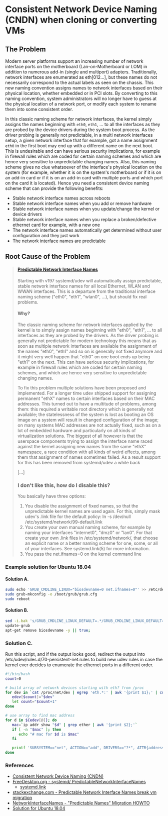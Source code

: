 # Consistent Network Device Naming (CNDN) when cloning or converting VMs

## The Problem

Modern server platforms support an increasing number of network interface ports
on the motherboard (Lan-on-Motherboard or LOM) in addition to numerous add-in
(single and multiport) adapters. Traditionally, network interfaces are
enumerated as eth[012...], but these names do not necessarily correspond to the
actual labels as seen on the chassis. This new naming convention assigns names
to network interfaces based on their physical location, whether embedded or in
PCI slots. By converting to this naming convention, system administrators will
no longer have to guess at the physical location of a network port, or modify
each system to rename them into some consistent order.

In this classic naming scheme for network interfaces, the kernel simply assigns
the names beginning with `eth0`, `eth1`, ... to all the interfaces as they are
probed by the device drivers during the system boot process. As the driver
probing is generally not predictable, in a multi network interfaces setup, a
given network interface that for example, got a name assignment `eth0` in the
first boot may end up with a different name on the next boot. This is
undesirable and can have serious security implications, for example in firewall
rules which are coded for certain naming schemes and which are hence very
sensitive to unpredictable changing names. Also, this naming scheme gives no
clue whatsoever of the interface's physical location on the system (for
example, whether it is on the system's motherboard or if it is on an add-in
card or if it is on an add-in card with multiple ports and which port on the
card it is located). Hence you need a consistent device naming scheme that can
provide the following benefits:

* Stable network interface names across reboots
* Stable network interface names when you add or remove hardware
* Stable network interface names when you update/change the kernel or device
  drivers
* Stable network interface names when you replace a broken/defective ethernet
  card for example, with a new one
* The network interface names automatically get determined without user
  configuration and they just work
* The network interface names are predictable

## Root Cause of the Problem

> #### [Predictable Network Interface Names](https://www.freedesktop.org/wiki/Software/systemd/PredictableNetworkInterfaceNames/)
>
> Starting with v197 systemd/udev will automatically assign predictable, stable
> network interface names for all local Ethernet, WLAN and WWAN interfaces.
> This is a departure from the traditional interface naming scheme ("eth0",
> "eth1", "wlan0", ...), but should fix real problems.
>
> #### Why?
>
> The classic naming scheme for network interfaces applied by the kernel is to
> simply assign names beginning with "eth0", "eth1", ... to all interfaces as
> they are probed by the drivers. As the driver probing is generally not
> predictable for modern technology this means that as soon as multiple network
> interfaces are available the assignment of the names "eth0", "eth1" and so on
> is generally not fixed anymore and it might very well happen that "eth0" on
> one boot ends up being "eth1" on the next. This can have serious security
> implications, for example in firewall rules which are coded for certain
> naming schemes, and which are hence very sensitive to unpredictable changing
> names.
>
> To fix this problem multiple solutions have been proposed and implemented.
> For a longer time udev shipped support for assigning permanent "ethX" names
> to certain interfaces based on their MAC addresses. This turned out to have a
> multitude of problems, among them: this required a writable root directory
> which is generally not available; the statelessness of the system is lost as
> booting an OS image on a system will result in changed configuration of the
> image; on many systems MAC addresses are not actually fixed, such as on a lot
> of embedded hardware and particularly on all kinds of virtualization
> solutions. The biggest of all however is that the userspace components trying
> to assign the interface name raced against the kernel assigning new names
> from the same "ethX" namespace, a race condition with all kinds of weird
> effects, among them that assignment of names sometimes failed. As a result
> support for this has been removed from systemd/udev a while back
>
> [...]
>
> ### I don't like this, how do I disable this?
>
> You basically have three options:
> 1. You disable the assignment of fixed names, so that the unpredictable
>    kernel names are used again. For this, simply mask udev's .link file for
>    the default policy: ln -s /dev/null /etc/systemd/network/99-default.link
> 2. You create your own manual naming scheme, for example by naming your
>    interfaces "internet0", "dmz0" or "lan0". For that create your own .link
>    files in /etc/systemd/network/, that choose an explicit name or a better
>    naming scheme for one, some, or all of your interfaces. See
>    systemd.link(5) for more information.
> 3. You pass the net.ifnames=0 on the kernel command line

### Example solution for Ubuntu 18.04

#### Solution A.

```bash
sudo echo 'GRUB_CMDLINE_LINUX="biosdevname=0 net.ifnames=0"' >> /etc/default/grub
sudo grub-mkconfig -o /boot/grub/grub.cfg
sudo reboot
```

#### Solution B.

```bash
sed -i.bak 's/GRUB_CMDLINE_LINUX_DEFAULT=.*/GRUB_CMDLINE_LINUX_DEFAULT="net.ifnames=0 bios.devname=0 quiet"/' /etc/default/grub
update-grub
apt-get remove biosdevname -y || true;
```

### Solution C.

Run this script, and if the output looks good, redirect the output into
/etc/udev/rules.d/70-persistent-net.rules to build new udev rules in case the
kernel ever decides to enumerate the ethernet ports in a different order.

```bash
#!/bin/bash
count=0

# build array of network devices starting with eth? from /proc
for dev in `cat /proc/net/dev | egrep 'eth.*:' | awk '{print $1};' | cut -d':' -f1 | sort`; do
   edev[$count]="$dev"
   let count="$count+1"
done

# use array to find mac address
for d in ${edev[@]}; do
   mac=`ip addr show "$d" | grep ether | awk '{print $2};'`
   if [ -n "$mac" ]; then
      echo "# mac for $d is $mac"
   fi

   printf 'SUBSYSTEM=="net", ACTION=="add", DRIVERS=="?*", ATTR{address}=="%s", ATTR{dev_id}=="0x0", ATTR{type}=="1", KERNEL=="eth*", NAME="%s"\n' $mac $d
done
```

### References
* [Consistent Network Device Naming (CNDN)
](https://docs.vmware.com/en/VMware-Adapter-for-SAP-Landscape-Management/services/Administration-Guide-for-LaMa-Administrators/GUID-3979BFD8-D9DB-4C53-9FB8-AC89E024693B.html)
* [FreeDesktop.org - systemd/ PredictableNetworkInterfaceNames](https://www.freedesktop.org/wiki/Software/systemd/PredictableNetworkInterfaceNames/)
  * [systemd.link](https://www.freedesktop.org/software/systemd/man/systemd.link.html)
* [stackexchange.com - Predictable Network Interface Names break vm migration](https://unix.stackexchange.com/questions/335461/predictable-network-interface-names-break-vm-migration)
* [NetworkInterfaceNames - "Predictable Names" Migration HOWTO](https://wiki.debian.org/NetworkInterfaceNames)
* [Solution for Ubuntu 18.04](https://github.com/geerlingguy/packer-boxes/issues/1#issuecomment-213116792)

